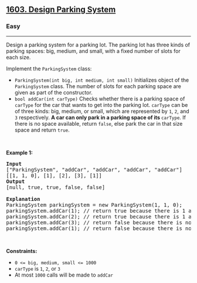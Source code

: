 <h2><a href="https://leetcode.com/problems/design-parking-system/">1603. Design Parking System</a></h2><h3>Easy</h3><hr><div class=""><p class="">Design a parking system for a parking lot. The parking lot has three kinds of parking spaces: big, medium, and small, with a fixed number of slots for each size.</p>

<p class="">Implement the <code class="">ParkingSystem</code> class:</p>

<ul class="">
	<li class=""><code class="">ParkingSystem(int big, int medium, int small)</code> Initializes object of the <code class="">ParkingSystem</code> class. The number of slots for each parking space are given as part of the constructor.</li>
	<li class=""><code class="">bool addCar(int carType)</code> Checks whether there is a parking space of <code class="">carType</code> for the car that wants to get into the parking lot. <code class="">carType</code> can be of three kinds: big, medium, or small, which are represented by <code class="">1</code>, <code class="">2</code>, and <code class="">3</code> respectively. <strong class="">A car can only park in a parking space of its </strong><code class="">carType</code>. If there is no space available, return <code class="">false</code>, else park the car in that size space and return <code class="">true</code>.</li>
</ul>

<p class="">&nbsp;</p>
<p class=""><strong class="example">Example 1:</strong></p>

<pre class=""><strong class="">Input</strong>
["ParkingSystem", "addCar", "addCar", "addCar", "addCar"]
[[1, 1, 0], [1], [2], [3], [1]]
<strong class="">Output</strong>
[null, true, true, false, false]

<strong class="">Explanation</strong>
ParkingSystem parkingSystem = new ParkingSystem(1, 1, 0);
parkingSystem.addCar(1); // return true because there is 1 available slot for a big car
parkingSystem.addCar(2); // return true because there is 1 available slot for a medium car
parkingSystem.addCar(3); // return false because there is no available slot for a small car
parkingSystem.addCar(1); // return false because there is no available slot for a big car. It is already occupied.
</pre>

<p class="">&nbsp;</p>
<p class=""><strong class="">Constraints:</strong></p>

<ul class="">
	<li class=""><code class="">0 &lt;= big, medium, small &lt;= 1000</code></li>
	<li class=""><code class="">carType</code> is <code class="">1</code>, <code class="">2</code>, or <code class="">3</code></li>
	<li class="">At most <code class="">1000</code> calls will be made to <code class="">addCar</code></li>
</ul>
</div>